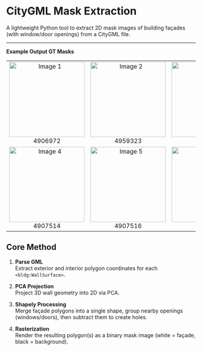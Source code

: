 # CityGML Mask Extraction

A lightweight Python tool to extract 2D mask images of building façades (with window/door openings) from a CityGML file.

---

**Example Output GT Masks** 

<div align="center">

<table>
  <tr>
    <td align="center">
      <img src=" example_data/4906972/mask_DEBY_LOD2_4906972_c4547f98-389d-4617-a5ef-405fbc939e8f.png" alt="Image 1" width="200px"><br>
      4906972
    </td>
    <td align="center">
      <img src=" example_data/4959323/mask_DEBY_LOD2_4959323_5150f87d-bb94-4ffe-bdac-c5d180e863d5.png" alt="Image 2" width="200px"><br>
      4959323
    </td>
    <td align="center">
      <img src=" example_data/4907507/mask_DEBY_LOD2_4907507_8ee10064-1c61-4081-948f-ca2915a1d26a.png" alt="Image 3" width="200px"><br>
      4907507
    </td>
  </tr>
  <tr>
    <td align="center">
      <img src=" example_data/4907514/mask_DEBY_LOD2_4907514_9f0fe318-e654-43c1-873c-19793b0b3233.png" alt="Image 4" width="200px"><br>
      4907514
    </td>
    <td align="center">
      <img src=" example_data/4907516/mask_DEBY_LOD2_4907516_1f1f95ff-cd9e-44b4-8a72-ea9ed4d0b405.png" alt="Image 5" width="200px"><br>
      4907516
    </td>
    <td align="center">
      <img src=" example_data/4907520/mask_DEBY_LOD2_4907520_ea7be6c7-c269-489e-b51d-4153cb0c5e49.png" alt="Image 6" width="200px"><br>
      4907520
    </td>
  </tr>
</table>

</div>


## Core Method

1. **Parse GML**  
   Extract exterior and interior polygon coordinates for each `<bldg:WallSurface>`.

2. **PCA Projection**  
   Project 3D wall geometry into 2D via PCA.

3. **Shapely Processing**  
   Merge façade polygons into a single shape, group nearby openings (windows/doors), then subtract them to create holes.

4. **Rasterization**  
   Render the resulting polygon(s) as a binary mask image (white = façade, black = background).